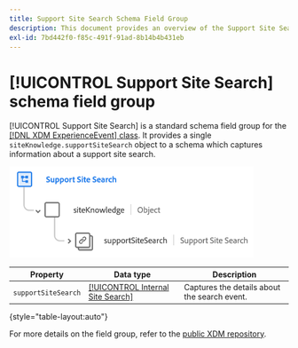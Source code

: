 ```yaml
---
title: Support Site Search Schema Field Group
description: This document provides an overview of the Support Site Search schema field group.
exl-id: 7bd442f0-f85c-491f-91ad-8b14b4b431eb
---
```

# [!UICONTROL Support Site Search] schema field group

[!UICONTROL Support Site Search] is a standard schema field group for the [[!DNL XDM ExperienceEvent] class](../../classes/experienceevent.md). It provides a single `siteKnowledge.supportSiteSearch` object to a schema which captures information about a support site search.

![](../../images/field-groups/support-site-search.png)

| Property | Data type | Description |
| --- | --- | --- |
| `supportSiteSearch` | [[!UICONTROL Internal Site Search]](../../data-types/internal-site-search.md) | Captures the details about the search event. |

{style="table-layout:auto"}

For more details on the field group, refer to the [public XDM repository](https://github.com/adobe/xdm/blob/master/docs/reference/fieldgroups/experience-event/experienceevent-support-site-search.schema.json).
